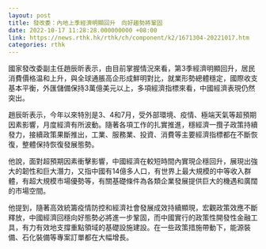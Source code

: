 ```yaml
---
layout: post
title: 發改委：內地上季經濟明顯回升　向好趨勢將鞏固
date: 2022-10-17 11:28:28.000000000 +08:00
link: https://news.rthk.hk/rthk/ch/component/k2/1671304-20221017.htm
categories: rthk
---
```


國家發改委副主任趙辰昕表示，由目前掌握情況來看，第3季經濟明顯回升，居民消費價格温和上升，與全球通脹高企形成鮮明對比，就業形勢總體穩定，國際收支基本平衡，外匯儲備保持3萬億美元以上，多項經濟指標來看，中國經濟表現仍然突出。

趙辰昕表示，今年以來特別是3、4和7月，受外部環境、疫情、極端天氣等超預期因素影響，月度經濟有所波動。隨著各項工作的扎實推進，穩經濟一攬子政策持續發力，接續政策果斷推出，工業、服務業、投資、消費等主要經濟指標都在不斷恢復，整體保持恢復發展態勢。

他說，面對超預期因素衝擊影響，中國經濟在較短時間內實現企穩回升，展現出強大的韌性和巨大潛力，又指中國有14億多人口，有世界上最大規模的中等收入群體，有超大規模市場優勢等，有關基礎條件為各類企業發展提供巨大的機遇和廣闊的市場空間。

他提到，隨著高效統籌疫情防控和經濟社會發展成效持續顯現，宏觀政策效應不斷釋放，中國經濟回穩向好態勢必將進一步鞏固，而中國實行的政策性開發性金融工具，有力有效地支撐重點領域的基礎設施建設。在一些政策措施帶動下，能源裝備、石化裝備等專案訂單都在大幅增長。
